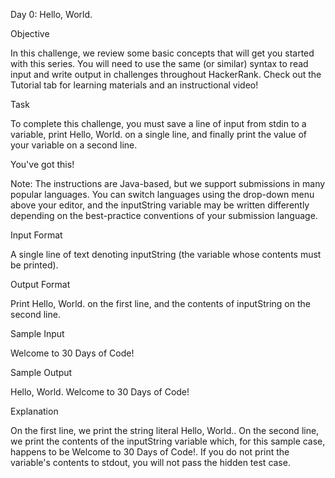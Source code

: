 Day 0: Hello, World.


Objective


In this challenge, we review some basic concepts that will get you started with this series. You will need to use the same (or similar) syntax to read input and write output in challenges throughout HackerRank. Check out the Tutorial tab for learning materials and an instructional video!


Task


To complete this challenge, you must save a line of input from stdin to a variable, print Hello, World. on a single line, and finally print the value of your variable on a second line.


You've got this!


Note: The instructions are Java-based, but we support submissions in many popular languages. You can switch languages using the drop-down menu above your editor, and the inputString variable may be written differently depending on the best-practice conventions of your submission language.


Input Format


A single line of text denoting inputString (the variable whose contents must be printed).


Output Format


Print Hello, World. on the first line, and the contents of inputString on the second line.


Sample Input


Welcome to 30 Days of Code!


Sample Output


Hello, World. 
Welcome to 30 Days of Code!


Explanation


On the first line, we print the string literal Hello, World.. On the second line, we print the contents of the inputString variable which, for this sample case, happens to be Welcome to 30 Days of Code!. If you do not print the variable's contents to stdout, you will not pass the hidden test case.
